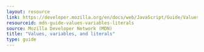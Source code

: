 ```yaml
---
layout: resource
link: https://developer.mozilla.org/en/docs/web/JavaScript/Guide/Values,_variables,_and_literals
resourceid: mdn-guide-values-variables-literals
source: Mozilla Developer Network (MDN)
title: "Values, variables, and literals"
type: guide
---
```


